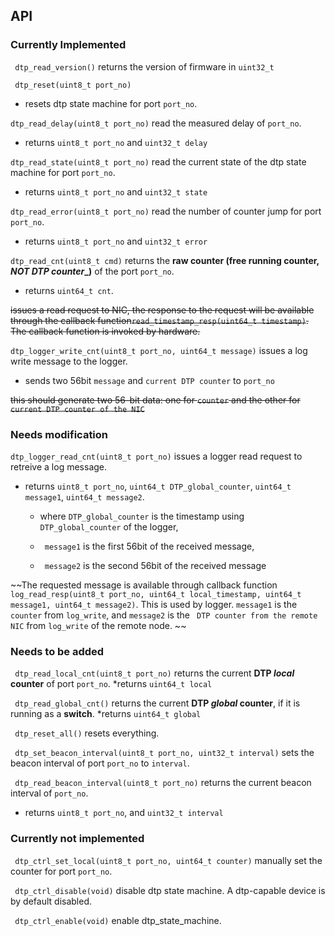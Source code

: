 ## API

### Currently Implemented
` dtp_read_version()` returns the version of firmware in `uint32_t`
   
` dtp_reset(uint8_t port_no)`
   * resets dtp state machine for port `port_no`.

` dtp_read_delay(uint8_t port_no) ` read the measured delay of `port_no`.
   * returns `uint8_t port_no` and `uint32_t delay`

` dtp_read_state(uint8_t port_no) ` read the current state of the dtp state machine for port `port_no`.
   * returns `uint8_t port_no` and `uint32_t state`

` dtp_read_error(uint8_t port_no) ` read the number of counter jump for port `port_no`.
   * returns `uint8_t port_no` and `uint32_t error`

` dtp_read_cnt(uint8_t cmd) ` returns the **raw counter (free running counter, _NOT DTP counter__)** of the port `port_no`.
   * returns `uint64_t cnt`.
   
~~issues a read request to NIC, the response to the request will be available through the callback function`read_timestamp_resp(uint64_t timestamp)`. The callback function is invoked by hardware.~~

` dtp_logger_write_cnt(uint8_t port_no, uint64_t message) ` issues a log write message to the logger.
   * sends two 56bit `message` and `current DTP counter` to `port_no`
   
   ~~this should generate two 56-bit data: one for `counter` and the other for `current DTP counter of the NIC`~~

### Needs modification
` dtp_logger_read_cnt(uint8_t port_no) ` issues a logger read request to retreive a log message. 
   * returns `uint8_t port_no`, `uint64_t DTP_global_counter`, `uint64_t message1`, `uint64_t message2`.
   
     * where `DTP_global_counter` is the timestamp using `DTP_global_counter` of the logger,
   
     * ` message1` is the first 56bit of the received message,
   
     * ` message2` is the second 56bit of the received message
   
~~The requested message is available through callback function `log_read_resp(uint8_t port_no, uint64_t local_timestamp, uint64_t message1, uint64_t message2)`. This is used by logger. `message1` is the `counter` from `log_write`, and `message2` is the ` DTP counter from the remote NIC` from `log_write` of the remote node. ~~
  
### Needs to be added
` dtp_read_local_cnt(uint8_t port_no)` returns the current **DTP _local_ counter** of port `port_no`.
   *returns `uint64_t local`
   
` dtp_read_global_cnt()` returns the current **DTP _global_ counter**, if it is running as a **switch**.
   *returns `uint64_t global`

` dtp_reset_all()` resets everything.

` dtp_set_beacon_interval(uint8_t port_no, uint32_t interval)` sets the beacon interval of port `port_no` to `interval`.

` dtp_read_beacon_interval(uint8_t port_no)` returns the current beacon interval of `port_no`.
   * returns `uint8_t port_no`, and `uint32_t interval`

### Currently not implemented
` dtp_ctrl_set_local(uint8_t port_no, uint64_t counter)` manually set the counter for port `port_no`.

` dtp_ctrl_disable(void)` disable dtp state machine. A dtp-capable device is by default disabled.

` dtp_ctrl_enable(void)` enable dtp_state_machine.
